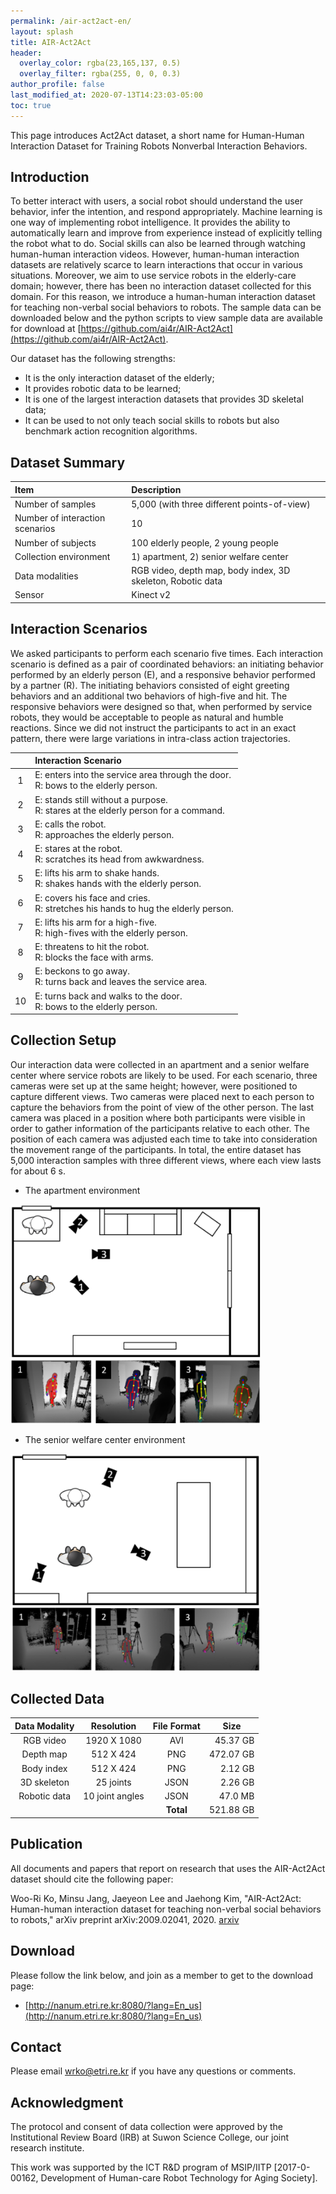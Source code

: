 ```yaml
---
permalink: /air-act2act-en/
layout: splash
title: AIR-Act2Act
header:
  overlay_color: rgba(23,165,137, 0.5)
  overlay_filter: rgba(255, 0, 0, 0.3)
author_profile: false
last_modified_at: 2020-07-13T14:23:03-05:00
toc: true
---
```


This page introduces Act2Act dataset, a short name for Human-Human Interaction Dataset for Training Robots Nonverbal Interaction Behaviors.

## Introduction

To better interact with users, a social robot should understand the user behavior, infer the intention, and respond appropriately. Machine learning is one way of implementing robot intelligence. It provides the ability to automatically learn and improve from experience instead of explicitly telling the robot what to do. Social skills can also be learned through watching human-human interaction videos. However, human-human interaction datasets are relatively scarce to learn interactions that occur in various situations. Moreover, we aim to use service robots in the elderly-care domain; however, there has been no interaction dataset collected for this domain. For this reason, we introduce a human-human interaction dataset for teaching non-verbal social behaviors to robots. The sample data can be downloaded below and the python scripts to view sample data are available for download at [https://github.com/ai4r/AIR-Act2Act](https://github.com/ai4r/AIR-Act2Act).

Our dataset has the following strengths:

- It is the only interaction dataset of the elderly;
- It provides robotic data to be learned;
- It is one of the largest interaction datasets that provides 3D skeletal data;
- It can be used to not only teach social skills to robots but also benchmark action recognition algorithms.

## Dataset Summary

|Item|Description|
|:--- |:--- |
|Number of samples|5,000 (with three different points-of-view)|
|Number of interaction scenarios|10|
|Number of subjects|100 elderly people, 2 young people|
|Collection environment|1) apartment, 2) senior welfare center|
|Data modalities|RGB video, depth map, body index, 3D skeleton, Robotic data|
|Sensor|Kinect v2|

## Interaction Scenarios

We asked participants to perform each scenario five times. Each interaction scenario is defined as a pair of coordinated behaviors: an initiating behavior performed by an elderly person (E), and a responsive behavior performed by a partner (R). The initiating behaviors consisted of eight greeting behaviors and an additional two behaviors of high-five and hit. The responsive behaviors were designed so that, when performed by service robots, they would be acceptable to people as natural and humble reactions. Since we did not instruct the participants to act in an exact pattern, there were large variations in intra-class action trajectories.

||Interaction Scenario|
|:---: |:--- |
|1|E: enters into the service area through the door.<br>R: bows to the elderly person.|
|2|E: stands still without a purpose.<br>R: stares at the elderly person for a command.|
|3|E: calls the robot.<br>R: approaches the elderly person.|
|4|E: stares at the robot.<br>R: scratches its head from awkwardness.|
|5|E: lifts his arm to shake hands.<br>R: shakes hands with the elderly person.|
|6|E: covers his face and cries.<br>R: stretches his hands to hug the elderly person.|
|7|E: lifts his arm for a high-five.<br>R: high-fives with the elderly person.|
|8|E: threatens to hit the robot.<br>R: blocks the face with arms.|
|9|E: beckons to go away.<br>R: turns back and leaves the service area.|
|10|E: turns back and walks to the door. <br>R: bows to the elderly person.|

## Collection Setup

Our interaction data were collected in an apartment and a senior welfare center where service robots are likely to be used. For each scenario, three cameras were set up at the same height; however, were positioned to capture different views. Two cameras were placed next to each person to capture the behaviors from the point of view of the other person. The last camera was placed in a position where both participants were visible in order to gather information of the participants relative to each other. The position of each camera was adjusted each time to take into consideration the movement range of the participants. In total, the entire dataset has 5,000 interaction samples with three different views, where each view lasts for about 6 s.

- The apartment environment

<img src="/assets/act2act_testbed.png" width="400"/>

- The senior welfare center environment

<img src="/assets/act2act_wellbeingcenter.png" width="400"/>

## Collected Data

|Data Modality|Resolution|File Format|<center>Size</center>|
|:---: |:---: |:---: |---: |
|RGB video|1920 X 1080|AVI|45.37 GB|
|Depth map|512 X 424|PNG|472.07 GB|
|Body index|512 X 424|PNG|2.12 GB|
|3D skeleton|25 joints|JSON|2.26 GB|
|Robotic data|10 joint angles|JSON|47.0 MB|
|||**Total**|521.88 GB|

## Publication

All documents and papers that report on research that uses the AIR-Act2Act dataset should cite the following paper:

Woo-Ri Ko, Minsu Jang, Jaeyeon Lee and Jaehong Kim, "AIR-Act2Act: Human-human interaction dataset for teaching non-verbal social behaviors to robots," arXiv preprint arXiv:2009.02041, 2020. [arxiv](https://arxiv.org/abs/2009.02041)

## Download

Please follow the link below, and join as a member to get to the download page:
- [http://nanum.etri.re.kr:8080/?lang=En_us](http://nanum.etri.re.kr:8080/?lang=En_us)

## Contact

Please email wrko@etri.re.kr if you have any questions or comments.

## Acknowledgment

The protocol and consent of data collection were approved by the Institutional Review Board (IRB) at Suwon Science College, our joint research institute.

This work was supported by the ICT R&D program of MSIP/IITP [2017-0-00162, Development of Human-care Robot Technology for Aging Society].
